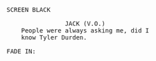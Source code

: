 <pre>
SCREEN BLACK

                JACK (V.O.)
    People were always asking me, did I
    know Tyler Durden.

FADE IN:
</pre>
